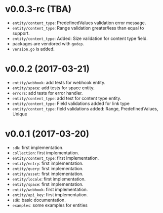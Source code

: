 v0.0.3-rc (TBA)
===
* `entity/content_type`: PredefinedValues validation error message.
* `entity/content_type`: Range validation greater/less than equal to support.
* `entity/content_type`: Added: Size validation for content type field.
* packages are vendored with `godep`.
* `version.go` is added.

v0.0.2 (2017-03-21)
===
* `entity/webhook`: add tests for webhook entity.
* `entity/space`: add tests for space entity.
* `errors`: add tests for error handler.
* `entity/content_type`: add test for content type entity.
* `entity/content_type`: Field validations added for link type
* `entity/content_type`: field validations added: Range, PredefinedValues, Unique

v0.0.1 (2017-03-20)
===
* `sdk`: first implementation.
* `collection`: first implementation.
* `entity/content_type`: first implementation.
* `entity/entry`: first implementation.
* `entity/query`: first implementation.
* `entity/asset`: first implementation.
* `entity/locale`: first implementation.
* `entity/space`: first implementation.
* `entity/webhook`: first implementation.
* `entity/api_key`: first implementation.
* `sdk`: basic documentation.
* `examples`: some examples for entities
